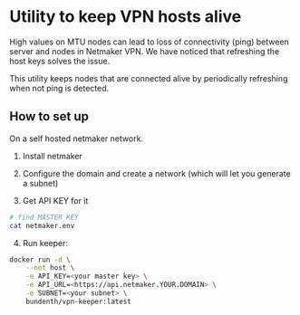 # Utility to keep VPN hosts alive

High values on MTU nodes can lead to loss of connectivity (ping) between server and nodes in Netmaker VPN. We have noticed that refreshing the host keys solves the issue.

This utility keeps nodes that are connected alive by periodically refreshing when not ping is detected.

## How to set up

On a self hosted netmaker network.

1. Install netmaker

2. Configure the domain and create a network (which will let you generate a subnet)

3. Get API KEY for it

```bash
# find MASTER_KEY
cat netmaker.env
```

4. Run keeper:

```bash
docker run -d \
    --net host \
    -e API_KEY=<your master key> \
    -e API_URL=<https://api.netmaker.YOUR.DOMAIN> \
    -e SUBNET=<your subnet> \
    bundenth/vpn-keeper:latest
```
